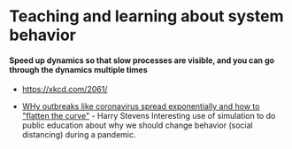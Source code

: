 # Teaching and learning about system behavior

#### Speed up dynamics so that slow processes are visible, and you can go through the dynamics multiple times

- https://xkcd.com/2061/

- [WHy outbreaks like coronavirus spread exponentially and how to "flatten the curve"](https://www.washingtonpost.com/graphics/2020/world/corona-simulator/?fbclid=IwAR0GRXNlng1IN2jqlrFFcqGS_unRI6LMN2GNOVQDcM6GdKnRFjxYoh9kINE) - Harry Stevens
Interesting use of simulation to do public education about why we should change behavior (social distancing) during a pandemic.

